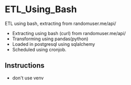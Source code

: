 # ETL_Using_Bash
ETL using bash, extracting from randomuser.me/api/

- Extracting using bash (curl) from randomuser.me/api/
- Transforming using pandas(python)
- Loaded in postgresql using sqlalchemy
- Scheduled using cronjob.

## Instructions
- don't use venv